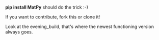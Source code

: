 **pip install MatPy**
should do the trick :-)

If you want to contribute, fork this or clone it!

Look at the evening_build, that's where the newest functioning version always goes.
